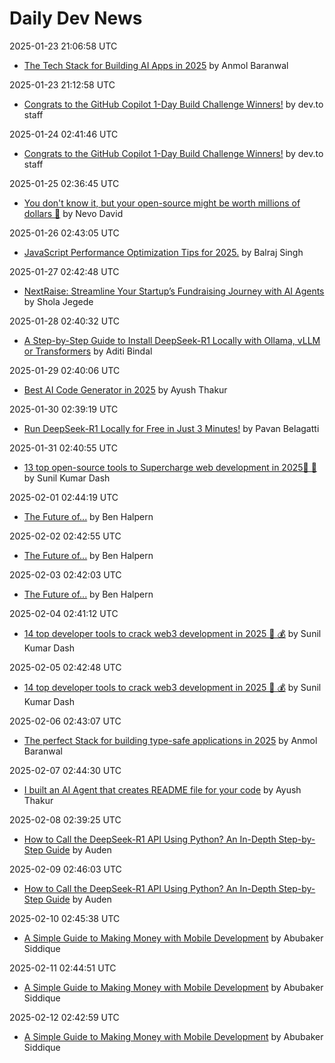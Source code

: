 # Daily Dev News

2025-01-23 21:06:58 UTC
- [The Tech Stack for Building AI Apps in 2025](https://dev.to/copilotkit/the-tech-stack-for-building-ai-apps-in-2025-12l9) by Anmol Baranwal

2025-01-23 21:12:58 UTC
- [Congrats to the GitHub Copilot 1-Day Build Challenge Winners!](https://dev.to/devteam/congrats-to-the-github-copilot-1-day-build-challenge-winners-4iok) by dev.to staff

2025-01-24 02:41:46 UTC
- [Congrats to the GitHub Copilot 1-Day Build Challenge Winners!](https://dev.to/devteam/congrats-to-the-github-copilot-1-day-build-challenge-winners-4iok) by dev.to staff

2025-01-25 02:36:45 UTC
- [You don't know it, but your open-source might be worth millions of dollars 🤑](https://dev.to/nevodavid/you-dont-know-it-but-your-open-source-might-be-worth-millions-of-dollars-47c) by Nevo David

2025-01-26 02:43:05 UTC
- [JavaScript Performance Optimization Tips for 2025.](https://dev.to/balrajola/javascript-performance-optimization-tips-for-2025-4h38) by Balraj Singh

2025-01-27 02:42:48 UTC
- [NextRaise: Streamline Your Startup’s Fundraising Journey with AI Agents](https://dev.to/sholajegede/nextraise-streamline-your-startups-fundraising-journey-with-ai-agents-3j85) by Shola Jegede

2025-01-28 02:40:32 UTC
- [A Step-by-Step Guide to Install DeepSeek-R1 Locally with Ollama, vLLM or Transformers](https://dev.to/nodeshiftcloud/a-step-by-step-guide-to-install-deepseek-r1-locally-with-ollama-vllm-or-transformers-44a1) by Aditi Bindal

2025-01-29 02:40:06 UTC
- [Best AI Code Generator in 2025](https://dev.to/potpie/best-ai-code-generator-in-2025-1poc) by Ayush Thakur

2025-01-30 02:39:19 UTC
- [Run DeepSeek-R1 Locally for Free in Just 3 Minutes!](https://dev.to/pavanbelagatti/run-deepseek-r1-locally-for-free-in-just-3-minutes-1e82) by Pavan Belagatti

2025-01-31 02:40:55 UTC
- [13 top open-source tools to Supercharge web development in 2025🎉 🚀](https://dev.to/composiodev/13-top-open-source-tools-to-supercharge-web-development-in-2025-1d81) by Sunil Kumar Dash

2025-02-01 02:44:19 UTC
- [The Future of...](https://dev.to/devteam/the-future-of-4ml4) by Ben Halpern

2025-02-02 02:42:55 UTC
- [The Future of...](https://dev.to/devteam/the-future-of-4ml4) by Ben Halpern

2025-02-03 02:42:03 UTC
- [The Future of...](https://dev.to/devteam/the-future-of-4ml4) by Ben Halpern

2025-02-04 02:41:12 UTC
- [14 top developer tools to crack web3 development in 2025 🤑 💰](https://dev.to/composiodev/14-top-developer-tools-to-crack-web3-development-in-2025-5a5a) by Sunil Kumar Dash

2025-02-05 02:42:48 UTC
- [14 top developer tools to crack web3 development in 2025 🤑 💰](https://dev.to/composiodev/14-top-developer-tools-to-crack-web3-development-in-2025-5a5a) by Sunil Kumar Dash

2025-02-06 02:43:07 UTC
- [The perfect Stack for building type-safe applications in 2025](https://dev.to/anmolbaranwal/the-perfect-stack-for-building-type-safe-applications-in-2025-k62) by Anmol Baranwal

2025-02-07 02:44:30 UTC
- [I built an AI Agent that creates README file for your code](https://dev.to/potpie/i-built-an-ai-agent-that-creates-readme-file-for-your-code-57l2) by Ayush Thakur

2025-02-08 02:39:25 UTC
- [How to Call the DeepSeek-R1 API Using Python? An In-Depth Step-by-Step Guide](https://dev.to/auden/how-to-call-the-deepseek-r1-api-using-python-an-in-depth-step-by-step-guide-311o) by Auden

2025-02-09 02:46:03 UTC
- [How to Call the DeepSeek-R1 API Using Python? An In-Depth Step-by-Step Guide](https://dev.to/auden/how-to-call-the-deepseek-r1-api-using-python-an-in-depth-step-by-step-guide-311o) by Auden

2025-02-10 02:45:38 UTC
- [A Simple Guide to Making Money with Mobile Development](https://dev.to/abubakersiddique761/a-simple-guide-to-making-money-with-mobile-development-14pi) by Abubaker Siddique

2025-02-11 02:44:51 UTC
- [A Simple Guide to Making Money with Mobile Development](https://dev.to/abubakersiddique761/a-simple-guide-to-making-money-with-mobile-development-14pi) by Abubaker Siddique

2025-02-12 02:42:59 UTC
- [A Simple Guide to Making Money with Mobile Development](https://dev.to/abubakersiddique761/a-simple-guide-to-making-money-with-mobile-development-14pi) by Abubaker Siddique

